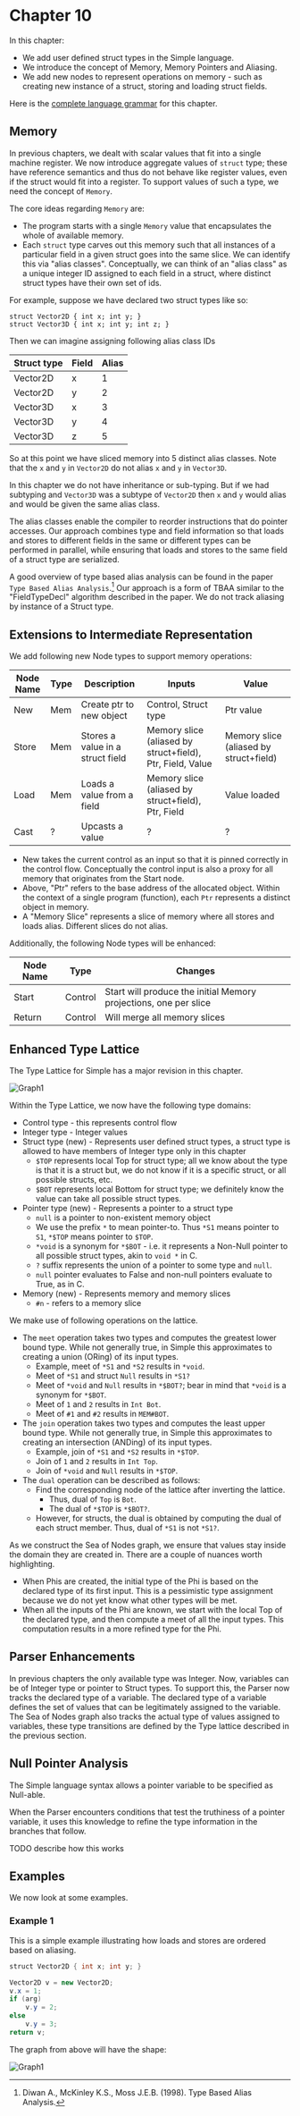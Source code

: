 # Chapter 10

In this chapter:

* We add user defined struct types in the Simple language.
* We introduce the concept of Memory, Memory Pointers and Aliasing.
* We add new nodes to represent operations on memory - such as creating new instance of a struct, storing and loading struct fields.

Here is the [complete language grammar](docs/10-grammar.md) for this chapter.

## Memory

In previous chapters, we dealt with scalar values that fit into a single machine register. We now introduce aggregate values of `struct` type; these have reference semantics and thus do not behave like register values, 
even if the struct would fit into a register. To support values of such a type, we need the concept of `Memory`.

The core ideas regarding `Memory` are:

* The program starts with a single `Memory` value that encapsulates the whole of available memory.
* Each `struct` type carves out this memory such that all instances of a particular field in a given struct goes into the same slice. We can identify this via "alias classes". Conceptually, we can think of an "alias class"
  as a unique integer ID assigned to each field in a struct, where distinct struct types have their own set of ids. 

For example, suppose we have declared two struct types like so:

```
struct Vector2D { int x; int y; }
struct Vector3D { int x; int y; int z; }
```

Then we can imagine assigning following alias class IDs

| Struct type | Field | Alias |
| ----------- | ----- | ----- |
| Vector2D    | x     | 1     |
| Vector2D    | y     | 2     |
| Vector3D    | x     | 3     |
| Vector3D    | y     | 4     |
| Vector3D    | z     | 5     |

So at this point we have sliced memory into 5 distinct alias classes.
Note that the `x` and `y` in `Vector2D` do not alias `x` and `y` in `Vector3D`.

In this chapter we do not have inheritance or sub-typing. But if we had subtyping and `Vector3D` 
was a subtype of `Vector2D` then `x` and `y` would alias and would be given the same alias class.

The alias classes enable the compiler to reorder instructions that do pointer accesses. Our approach combines type and field information so that loads and stores to different fields in 
the same or different types can be performed in parallel, while ensuring that loads and stores to the same field of a struct type are serialized.

A good overview of type based alias analysis can be found in the paper `Type Based Alias Analysis`.[^1]
Our approach is a form of TBAA similar to the "FieldTypeDecl" algorithm described in the paper. We do not track aliasing by instance of a Struct type.

## Extensions to Intermediate Representation

We add following new Node types to support memory operations:

| Node Name | Type | Description                      | Inputs                                                    | Value                                  |
|-----------|------|----------------------------------|-----------------------------------------------------------|----------------------------------------|
| New       | Mem  | Create ptr to new object         | Control, Struct type                                      | Ptr value                              |
| Store     | Mem  | Stores a value in a struct field | Memory slice (aliased by struct+field), Ptr, Field, Value | Memory slice (aliased by struct+field) |
| Load      | Mem  | Loads a value from a field       | Memory slice (aliased by struct+field), Ptr, Field        | Value loaded                           |
| Cast      | ?    | Upcasts a value                  | ?                                                         | ?                                      | 

* New takes the current control as an input so that it is pinned correctly in the control flow. Conceptually the control input is also a proxy for all memory that originates from the Start node.
* Above, "Ptr" refers to the base address of the allocated object. Within the context of a single program (function), each `Ptr` represents a distinct object in memory.
* A "Memory Slice" represents a slice of memory where all stores and loads alias. Different slices do not alias.

Additionally, the following Node types will be enhanced:

| Node Name | Type    | Changes                                                          |
|-----------|---------|------------------------------------------------------------------|
| Start     | Control | Start will produce the initial Memory projections, one per slice |
| Return    | Control | Will merge all memory slices                                     |

## Enhanced Type Lattice

The Type Lattice for Simple has a major revision in this chapter. 

![Graph1](./docs/lattice.svg)

Within the Type Lattice, we now have the following type domains:

* Control type - this represents control flow
* Integer type - Integer values
* Struct type (new) - Represents user defined struct types, a struct type is allowed to have members of Integer type only in this chapter
  * `$TOP` represents local Top for struct type; all we know about the type is that it is a struct but, we do not know if it is a specific struct, or all possible structs, etc.
  * `$BOT` represents local Bottom for struct type; we definitely know the value can take all possible struct types.
* Pointer type (new) - Represents a pointer to a struct type
  * `null` is a pointer to non-existent memory object
  * We use the prefix `*` to mean pointer-to. Thus `*S1` means pointer to `S1`, `*$TOP` means pointer to `$TOP`.
  * `*void` is a synonym for `*$BOT` - i.e. it represents a Non-Null pointer to all possible struct types, akin to `void *` in C.
  * `?` suffix represents the union of a pointer to some type and `null`.
  * `null` pointer evaluates to False and non-null pointers evaluate to True, as in C.
* Memory (new) - Represents memory and memory slices
  * `#n` - refers to a memory slice

We make use of following operations on the lattice.

* The `meet` operation takes two types and computes the greatest lower bound type. While not generally true, in Simple this approximates to creating a union (ORing) of its input types. 
  * Example, meet of `*S1` and `*S2` results in `*void`.
  * Meet of `*S1` and struct `Null` results in `*S1?`
  * Meet of `*void` and `Null` results in `*$BOT?`; bear in mind that `*void` is a synonym for `*$BOT`.
  * Meet of `1` and `2` results in `Int Bot`.
  * Meet of `#1` and `#2` results in `MEM#BOT`.
* The `join` operation takes two types and computes the least upper bound type. While not generally true, in Simple this approximates to creating an intersection (ANDing) of its input types.
  * Example, join of `*S1` and `*S2` results in `*$TOP`.
  * Join of `1` and `2` results in `Int Top`.
  * Join of `*void` and `Null` results in `*$TOP`.
* The `dual` operation can be described as follows:
  * Find the corresponding node of the lattice after inverting the lattice.
    * Thus, dual of `Top` is `Bot`.
    * The dual of `*$TOP` is `*$BOT?`.
  * However, for structs, the dual is obtained by computing the dual of each struct member. Thus, dual of `*S1` is not `*S1?`.

As we construct the Sea of Nodes graph, we ensure that values stay inside the domain they are created in.
There are a couple of nuances worth highlighting.

* When Phis are created, the initial type of the Phi is based on the declared type of its first input. This is a pessimistic type assignment because we do not yet know what other types will be met. 
* When all the inputs of the Phi are known, we start with the local Top of the declared type, and then compute a meet of all the input types. This computation results in a more refined type for the Phi.

## Parser Enhancements

In previous chapters the only available type was Integer. Now, variables can be of Integer type or pointer to Struct types.
To support this, the Parser now tracks the declared type of a variable.
The declared type of a variable defines the set of values that can be legitimately assigned to the variable.
The Sea of Nodes graph also tracks the actual type of values assigned to variables, these type transitions are defined by the Type lattice described in the previous section.

## Null Pointer Analysis

The Simple language syntax allows a pointer variable to be specified as Null-able.

When the Parser encounters conditions that test the truthiness of a pointer variable, it uses this knowledge to refine the type information in the branches that follow.

TODO describe how this works
 





## Examples

We now look at some examples.

### Example 1

This is a simple example illustrating how loads and stores are ordered based on aliasing.

```java
struct Vector2D { int x; int y; }

Vector2D v = new Vector2D;
v.x = 1;
if (arg)
    v.y = 2;
else
    v.y = 3;
return v;
```

The graph from above will have the shape:

![Graph1](./docs/example1.svg)


[^1]: Diwan A., McKinley K.S., Moss J.E.B. (1998).
  Type Based Alias Analysis.